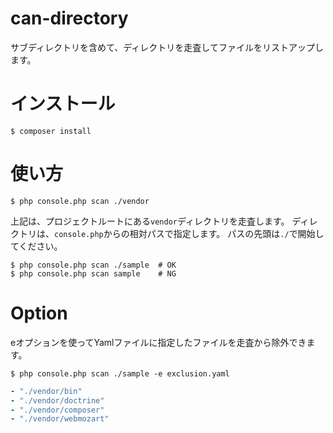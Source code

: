 # can-directory

サブディレクトリを含めて、ディレクトリを走査してファイルをリストアップします。

# インストール

```shell
$ composer install
```

# 使い方

```shell
$ php console.php scan ./vendor
```

上記は、プロジェクトルートにある`vendor`ディレクトリを走査します。
ディレクトリは、`console.php`からの相対パスで指定します。
パスの先頭は`./`で開始してください。

```shell
$ php console.php scan ./sample  # OK
$ php console.php scan sample    # NG
```

# Option

eオプションを使ってYamlファイルに指定したファイルを走査から除外できます。

```shell
$ php console.php scan ./sample -e exclusion.yaml
```

```yaml
- "./vendor/bin"
- "./vendor/doctrine"
- "./vendor/composer"
- "./vendor/webmozart"
```
